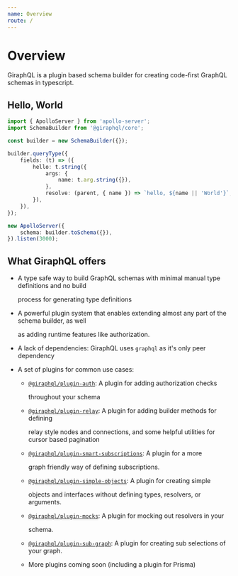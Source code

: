 ```yaml
---
name: Overview
route: /
---
```


# Overview

GiraphQL is a plugin based schema builder for creating code-first GraphQL schemas in typescript.

## Hello, World

```typescript
import { ApolloServer } from 'apollo-server';
import SchemaBuilder from '@giraphql/core';

const builder = new SchemaBuilder({});

builder.queryType({
    fields: (t) => ({
        hello: t.string({
            args: {
                name: t.arg.string({}),
            },
            resolve: (parent, { name }) => `hello, ${name || 'World'}`,
        }),
    }),
});

new ApolloServer({
    schema: builder.toSchema({}),
}).listen(3000);
```

## What GiraphQL offers

* A type safe way to build GraphQL schemas with minimal manual type definitions and no build

  process for generating type definitions

* A powerful plugin system that enables extending almost any part of the schema builder, as well

  as adding runtime features like authorization.

* A lack of dependencies: GiraphQL uses `graphql` as it's only peer dependency
* A set of plugins for common use cases:
  * [`@giraphql/plugin-auth`](plugins/auth.md): A plugin for adding authorization checks

    throughout your schema

  * [`@giraphql/plugin-relay`](plugins/relay.md): A plugin for adding builder methods for defining

    relay style nodes and connections, and some helpful utilities for cursor based pagination

  * [`@giraphql/plugin-smart-subscriptions`](plugins/smart-subscriptions.md): A plugin for a more

    graph friendly way of defining subscriptions.

  * [`@giraphql/plugin-simple-objects`](plugins/simple-objects.md): A plugin for creating simple

    objects and interfaces without defining types, resolvers, or arguments.

  * [`@giraphql/plugin-mocks`](plugins/mocks.md): A plugin for mocking out resolvers in your

    schema.

  * [`@giraphql/plugin-sub-graph`](plugins/sub-graph.md): A plugin for creating sub selections of your graph.

  * More plugins coming soon \(including a plugin for Prisma\)



